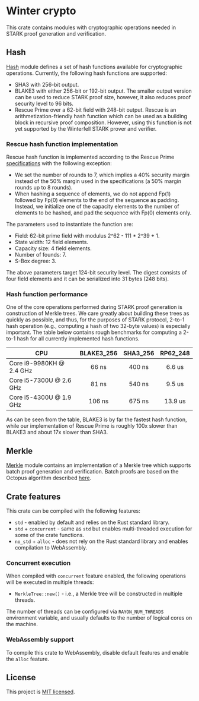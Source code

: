 # Winter crypto
This crate contains modules with cryptographic operations needed in STARK proof generation and verification.

## Hash
[Hash](src/hash) module defines a set of hash functions available for cryptographic operations. Currently, the following hash functions are supported:
 
* SHA3 with 256-bit output.
* BLAKE3 with either 256-bit or 192-bit output. The smaller output version can be used to reduce STARK proof size, however, it also reduces proof security level to 96 bits.
* Rescue Prime over a 62-bit field with 248-bit output. Rescue is an arithmetization-friendly hash function which can be used as a building block in recursive proof composition. However, using this function is not yet supported by the Winterfell STARK prover and verifier.

### Rescue hash function implementation
Rescue hash function is implemented according to the Rescue Prime [specifications](https://eprint.iacr.org/2020/1143.pdf) with the following exception:
* We set the number of rounds to 7, which implies a 40% security margin instead of the 50% margin used in the specifications (a 50% margin rounds up to 8 rounds).
* When hashing a sequence of elements, we do not append Fp(1) followed by Fp(0) elements to the end of the sequence as padding. Instead, we initialize one of the capacity elements to the number of elements to be hashed, and pad the sequence with Fp(0) elements only.

The parameters used to instantiate the function are:
* Field: 62-bit prime field with modulus 2^62 - 111 * 2^39 + 1.
* State width: 12 field elements.
* Capacity size: 4 field elements.
* Number of founds: 7.
* S-Box degree: 3.

The above parameters target 124-bit security level. The digest consists of four field elements and it can be serialized into 31 bytes (248 bits).

### Hash function performance
One of the core operations performed during STARK proof generation is construction of Merkle trees. We care greatly about building these trees as quickly as possible, and thus, for the purposes of STARK protocol, 2-to-1 hash operation (e.g., computing a hash of two 32-byte values) is especially important. The table below contains rough benchmarks for computing a 2-to-1 hash for all currently implemented hash functions.

| CPU                      | BLAKE3_256 | SHA3_256 | RP62_248 |
| ------------------------ | :--------: | :------: | :------: |
| Core i9-9980KH @ 2.4 GHz | 66 ns      | 400 ns   | 6.6 us   |
| Core i5-7300U @ 2.6 GHz  | 81 ns      | 540 ns   | 9.5 us   |
| Core i5-4300U @ 1.9 GHz  | 106 ns     | 675 ns   | 13.9 us  |

As can be seen from the table, BLAKE3 is by far the fastest hash function, while our implementation of Rescue Prime is roughly 100x slower than BLAKE3 and about 17x slower than SHA3.

## Merkle
[Merkle](src/merkle) module contains an implementation of a Merkle tree which supports batch proof generation and verification. Batch proofs are based on the Octopus algorithm described [here](https://eprint.iacr.org/2017/933).

## Crate features
This crate can be compiled with the following features:

* `std` - enabled by default and relies on the Rust standard library.
* `std` + `concurrent` - same as `std` but enables multi-threaded execution for some of the crate functions.
* `no_std` + `alloc` - does not rely on the Rust standard library and enables compilation to WebAssembly.

### Concurrent execution
When compiled with `concurrent` feature enabled, the following operations will be executed in multiple threads:

* `MerkleTree::new()` - i.e., a Merkle tree will be constructed in multiple threads.

The number of threads can be configured via `RAYON_NUM_THREADS` environment variable, and usually defaults to the number of logical cores on the machine.

### WebAssembly support
To compile this crate to WebAssembly, disable default features and enable the `alloc` feature.

License
-------

This project is [MIT licensed](../LICENSE).